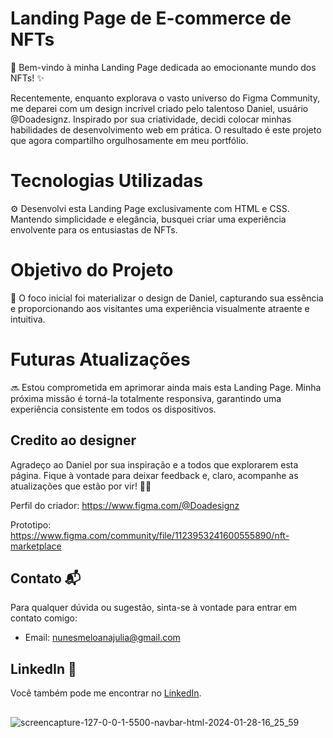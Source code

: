 # Landing Page de E-commerce de NFTs
🚀 Bem-vindo à minha Landing Page dedicada ao emocionante mundo dos NFTs! ✨

Recentemente, enquanto explorava o vasto universo do Figma Community, me deparei com um design incrível criado pelo talentoso Daniel, usuário @Doadesignz. Inspirado por sua criatividade, decidi colocar minhas habilidades de desenvolvimento web em prática. O resultado é este projeto que agora compartilho orgulhosamente em meu portfólio.

# Tecnologias Utilizadas
⚙️ Desenvolvi esta Landing Page exclusivamente com HTML e CSS. Mantendo simplicidade e elegância, busquei criar uma experiência envolvente para os entusiastas de NFTs.

# Objetivo do Projeto
🎨 O foco inicial foi materializar o design de Daniel, capturando sua essência e proporcionando aos visitantes uma experiência visualmente atraente e intuitiva.

# Futuras Atualizações
🔜 Estou comprometida em aprimorar ainda mais esta Landing Page. Minha próxima missão é torná-la totalmente responsiva, garantindo uma experiência consistente em todos os dispositivos.


## Credito ao designer
Agradeço ao Daniel por sua inspiração e a todos que explorarem esta página. Fique à vontade para deixar feedback e, claro, acompanhe as atualizações que estão por vir! 🚀✨

Perfil do criador: https://www.figma.com/@Doadesignz

Prototipo: https://www.figma.com/community/file/1123953241600555890/nft-marketplace



## Contato 📬

Para qualquer dúvida ou sugestão, sinta-se à vontade para entrar em contato comigo:

- Email: nunesmeloanajulia@gmail.com

## LinkedIn 💼

Você também pode me encontrar no [LinkedIn](https://www.linkedin.com/in/ana-julia-nunes-melo-12855822a/).




## 
![screencapture-127-0-0-1-5500-navbar-html-2024-01-28-16_25_59](https://github.com/eudirianaju/E-commerce_NFTs/assets/100884185/c37a5815-ec2a-4f48-9006-56d370657723)

